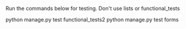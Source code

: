 Run the commands below for testing.  Don't use lists or functional_tests

python manage.py test functional_tests2
python manage.py test forms